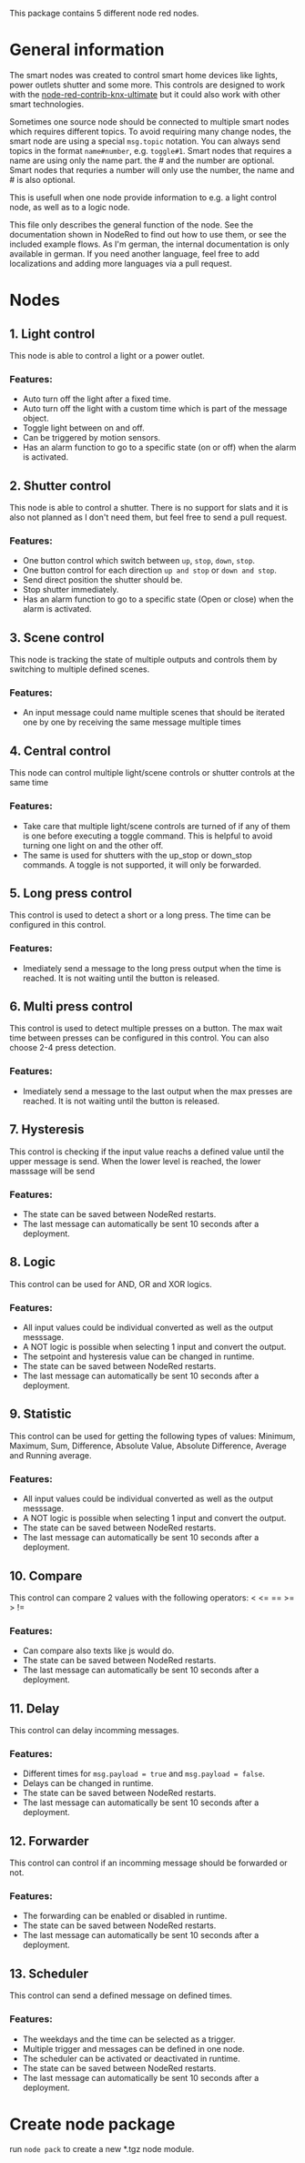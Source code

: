 This package contains 5 different node red nodes.

# General information

The smart nodes was created to control smart home devices like lights, power outlets shutter and some more.
This controls are designed to work with the [node-red-contrib-knx-ultimate](https://github.com/Supergiovane/node-red-contrib-knx-ultimate) but it could also work with other smart technologies.

Sometimes one source node should be connected to multiple smart nodes which requires different topics.
To avoid requiring many change nodes, the smart node are using a special `msg.topic` notation. You can always send topics in the format `name#number`, e.g. `toggle#1`.
Smart nodes that requires a name are using only the name part. the # and the number are optional. Smart nodes that requries a number will only use the number, the name and # is also optional.

This is usefull when one node provide information to e.g. a light control node, as well as to a logic node.

This file only describes the general function of the node. See the documentation shown in NodeRed to find out how to use them, or see the included example flows.
As I'm german, the internal documentation is only available in german. If you need another language, feel free to add localizations and adding more languages via a pull request.

# Nodes
## 1. Light control  
This node is able to control a light or a power outlet.

### **Features:**
* Auto turn off the light after a fixed time.
* Auto turn off the light with a custom time which is part of the message object.
* Toggle light between on and off.
* Can be triggered by motion sensors.
* Has an alarm function to go to a specific state (on or off) when the alarm is activated.

## 2. Shutter control
This node is able to control a shutter.
There is no support for slats and it is also not planned as I don't need them, but feel free to send a pull request.

### **Features:**
* One button control which switch between `up`, `stop`, `down`, `stop`.
* One button control for each direction `up and stop` or `down and stop`.
* Send direct position the shutter should be.
* Stop shutter immediately.
* Has an alarm function to go to a specific state (Open or close) when the alarm is activated.

## 3. Scene control
This node is tracking the state of multiple outputs and controls them by switching to multiple defined scenes.

### **Features:**
* An input message could name multiple scenes that should be iterated one by one by receiving the same message multiple times

## 4. Central control
This node can control multiple light/scene controls or shutter controls at the same time

### **Features:**
* Take care that multiple light/scene controls are turned of if any of them is one before executing a toggle command. This is helpful to avoid turning one light on and the other off.
* The same is used for shutters with the up_stop or down_stop commands. A toggle is not supported, it will only be forwarded.

## 5. Long press control
This control is used to detect a short or a long press.
The time can be configured in this control.

### **Features:**
* Imediately send a message to the long press output when the time is reached. It is not waiting until the button is released.

## 6. Multi press control
This control is used to detect multiple presses on a button.
The max wait time between presses can be configured in this control.
You can also choose 2-4 press detection.

### **Features:**
* Imediately send a message to the last output when the max presses are reached. It is not waiting until the button is released.

## 7. Hysteresis
This control is checking if the input value reachs a defined value until the upper message is send. When the lower level is reached, the lower masssage will be send

### **Features:**
* The state can be saved between NodeRed restarts.
* The last message can automatically be sent 10 seconds after a deployment.

## 8. Logic
This control can be used for AND, OR and XOR logics.

### **Features:**
* All input values could be individual converted as well as the output messsage.
* A NOT logic is possible when selecting 1 input and convert the output.
* The setpoint and hysteresis value can be changed in runtime.
* The state can be saved between NodeRed restarts.
* The last message can automatically be sent 10 seconds after a deployment.

## 9. Statistic
This control can be used for getting the following types of values: Minimum, Maximum, Sum, Difference, Absolute Value, Absolute Difference, Average and Running average.

### **Features:**
* All input values could be individual converted as well as the output messsage.
* A NOT logic is possible when selecting 1 input and convert the output.
* The state can be saved between NodeRed restarts.
* The last message can automatically be sent 10 seconds after a deployment.

## 10. Compare
This control can compare 2 values with the following operators: < <= == >= > !=

### **Features:**
* Can compare also texts like js would do.
* The state can be saved between NodeRed restarts.
* The last message can automatically be sent 10 seconds after a deployment.

## 11. Delay
This control can delay incomming messages.

### **Features:**
* Different times for `msg.payload = true` and `msg.payload = false`.
* Delays can be changed in runtime.
* The state can be saved between NodeRed restarts.
* The last message can automatically be sent 10 seconds after a deployment.

## 12. Forwarder
This control can control if an incomming message should be forwarded or not.

### **Features:**
* The forwarding can be enabled or disabled in runtime.
* The state can be saved between NodeRed restarts.
* The last message can automatically be sent 10 seconds after a deployment.

## 13. Scheduler
This control can send a defined message on defined times.

### **Features:**
* The weekdays and the time can be selected as a trigger.
* Multiple trigger and messages can be defined in one node.
* The scheduler can be activated or deactivated in runtime.
* The state can be saved between NodeRed restarts.
* The last message can automatically be sent 10 seconds after a deployment.

# Create node package
run `node pack` to create a new *.tgz node module.